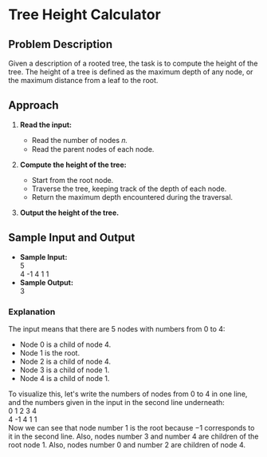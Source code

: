 # Tree Height Calculator

## Problem Description

Given a description of a rooted tree, the task is to compute the height of the tree. The height of a tree is defined as the maximum depth of any node, or the maximum distance from a leaf to the root.

## Approach

1. **Read the input:**
   - Read the number of nodes 𝑛.
   - Read the parent nodes of each node.

2. **Compute the height of the tree:**
   - Start from the root node.
   - Traverse the tree, keeping track of the depth of each node.
   - Return the maximum depth encountered during the traversal.

3. **Output the height of the tree.**

## Sample Input and Output

- **Sample Input:**<br>
5<br>
4 -1 4 1 1<br>
- **Sample Output:**<br>
3

### Explanation

The input means that there are 5 nodes with numbers from 0 to 4:
- Node 0 is a child of node 4.
- Node 1 is the root.
- Node 2 is a child of node 4.
- Node 3 is a child of node 1.
- Node 4 is a child of node 1.

To visualize this, let's write the numbers of nodes from 0 to 4 in one line, and the numbers given in the input in the second line underneath:<br>
0 1 2 3 4<br>
4 -1 4 1 1<br>
Now we can see that node number 1 is the root because −1 corresponds to it in the second line. Also, nodes number 3 and number 4 are children of the root node 1. Also, nodes number 0 and number 2 are children of node 4.
